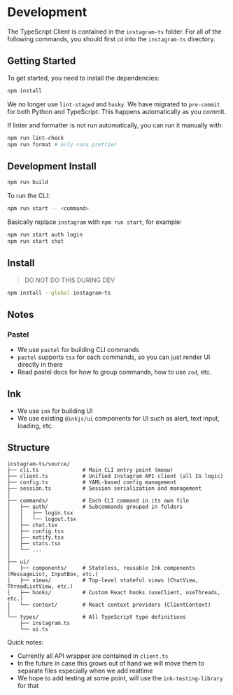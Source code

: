 # Development

The TypeScript Client is contained in the `instagram-ts` folder. For all of the following commands, you should first `cd` into the `instagram-ts` directory.

## Getting Started

To get started, you need to install the dependencies:

```bash
npm install
```

We no longer use `lint-staged` and `husky`. We have migrated to `pre-commit` for both Python and TypeScript. This happens automatically as you commit.

If linter and formatter is not run automatically, you can run it manually with:

```bash
npm run lint-check
npm run format # only runs prettier
```

## Development Install

```bash
npm run build
```

To run the CLI:

```bash
npm run start -- <command>
```

Basically replace `instagram` with `npm run start`, for example:

```bash
npm run start auth login
npm run start chat
```

## Install

> DO NOT DO THIS DURING DEV

```bash
npm install --global instagram-ts
```

## Notes

### Pastel

- We use `pastel` for building CLI commands
- `pastel` supports `tsx` for each commands, so you can just render UI directly in there
- Read pastel docs for how to group commands, how to use `zod`, etc.

## Ink

- We use `ink` for building UI
- We use existing `@inkjs/ui` components for UI such as alert, text input, loading, etc.

## Structure

```plaintext
instagram-ts/source/
├── cli.ts              # Main CLI entry point (meow)
├── client.ts           # Unified Instagram API client (all IG logic)
├── config.ts           # YAML-based config management
├── session.ts          # Session serialization and management
│
├── commands/           # Each CLI command in its own file
│   ├── auth/           # Subcommands grouped in folders
│   │   ├── login.tsx
│   │   └── logout.tsx
│   ├── chat.tsx
│   ├── config.tsx
│   ├── notify.tsx
│   ├── stats.tsx
│   └── ...
│
├── ui/
│   ├── components/     # Stateless, reusable Ink components (MessageList, InputBox, etc.)
│   ├── views/          # Top-level stateful views (ChatView, ThreadListView, etc.)
│   ├── hooks/          # Custom React hooks (useClient, useThreads, etc.)
│   └── context/        # React context providers (ClientContext)
│
└── types/              # All TypeScript type definitions
    ├── instagram.ts
    └── ui.ts
```

Quick notes:

- Currently all API wrapper are contained in `client.ts`
- In the future in case this grows out of hand we will move them to separate files especially when we add realtime
- We hope to add testing at some point, will use the `ink-testing-library` for that
